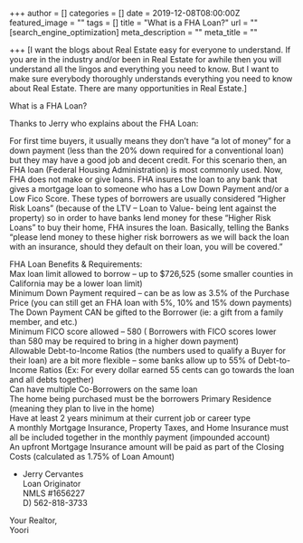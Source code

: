 +++
author = []
categories = []
date = 2019-12-08T08:00:00Z
featured_image = ""
tags = []
title = "What is a FHA Loan?"
url = ""
[search_engine_optimization]
meta_description = ""
meta_title = ""

+++
\[I want the blogs about Real Estate easy for everyone to understand. If you are in the industry and/or been in Real Estate for awhile then you will understand all the lingos and everything you need to know. But I want to make sure everybody thoroughly understands everything you need to know about Real Estate. There are many opportunities in Real Estate.\]

What is a FHA Loan?

Thanks to Jerry who explains about the FHA Loan:

For first time buyers, it usually means they don’t have “a lot of money” for a down payment (less than the 20% down required for a conventional loan) but they may have a good job and decent credit. For this scenario then, an FHA loan (Federal Housing Administration) is most commonly used. Now, FHA does not make or give loans. FHA insures the loan to any bank that gives a mortgage loan to someone who has a Low Down Payment and/or a Low Fico Score. These types of borrowers are usually considered “Higher Risk Loans” (because of the LTV – Loan to Value- being lent against the property) so in order to have banks lend money for these “Higher Risk Loans” to buy their home, FHA insures the loan. Basically, telling the Banks “please lend money to these higher risk borrowers as we will back the loan with an insurance, should they default on their loan, you will be covered.”

FHA Loan Benefits & Requirements:  
Max loan limit allowed to borrow – up to $726,525 (some smaller counties in California may be a lower loan limit)  
Minimum Down Payment required – can be as low as 3.5% of the Purchase Price (you can still get an FHA loan with 5%, 10% and 15% down payments)  
The Down Payment CAN be gifted to the Borrower (ie: a gift from a family member, and etc.)  
Minimum FICO score allowed – 580 ( Borrowers with FICO scores lower than 580 may be required to bring in a higher down payment)  
Allowable Debt-to-Income Ratios (the numbers used to qualify a Buyer for their loan) are a bit more flexible – some banks allow up to 55% of Debt-to-Income Ratios (Ex: For every dollar earned 55 cents can go towards the loan and all debts together)  
Can have multiple Co-Borrowers on the same loan  
The home being purchased must be the borrowers Primary Residence (meaning they plan to live in the home)  
Have at least 2 years minimum at their current job or career type  
A monthly Mortgage Insurance, Property Taxes, and Home Insurance must all be included together in the monthly payment (impounded account)  
An upfront Mortgage Insurance amount will be paid as part of the Closing Costs (calculated as 1.75% of Loan Amount)

* Jerry Cervantes  
  Loan Originator  
  NMLS #1656227  
  D) 562-818-3733

Your Realtor,  
Yoori